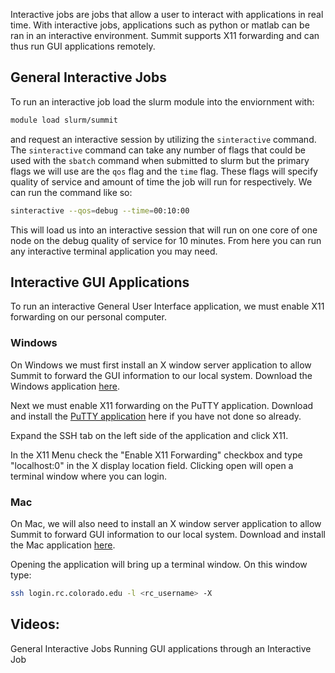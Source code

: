 Interactive jobs are jobs that allow a user to interact with applications in real time. With interactive jobs, applications such as python or matlab can be ran in an interactive environment. Summit supports X11 forwarding and can thus run GUI applications remotely.

## General Interactive Jobs
To run an interactive job load the slurm module into the enviornment with:

```bash
module load slurm/summit
```

and request an interactive session by utilizing the `sinteractive` command. 
The `sinteractive` command can take any number of flags that could be used with the `sbatch` command when submitted to slurm but the primary flags we will use are the `qos` flag and the `time` flag. These flags will specify quality of service and amount of time the job will run for respectively. We can run the command like so:

```bash
sinteractive --qos=debug --time=00:10:00
``` 

This will load us into an interactive session that will run on one core of one node on the debug quality of service for 10 minutes. From here you can run any interactive terminal application you may need.

## Interactive GUI Applications

To run an interactive General User Interface application, we must enable X11 forwarding on our personal computer.

### Windows

On Windows we must first install an X window server application to allow Summit to forward the GUI information to our local system. Download the Windows application [here](https://sourceforge.net/projects/xming/).

Next we must enable X11 forwarding on the PuTTY application. Download and install the [PuTTY application](https://www.chiark.greenend.org.uk/~sgtatham/putty/latest.html) here if you have not done so already. 

Expand the SSH tab on the left side of the application and click X11.

In the X11 Menu check the "Enable X11 Forwarding" checkbox and type "localhost:0" in the X display location field.
Clicking open will open a terminal window where you can login.

### Mac

On Mac, we will also need to install an X window server application to allow Summit to forward GUI information to our local system. Download and install the Mac application [here](https://www.xquartz.org/).

Opening the application will bring up a terminal window. On this window type:
```bash
ssh login.rc.colorado.edu -l <rc_username> -X
```

## Videos:
General Interactive Jobs
Running GUI applications through an Interactive Job
